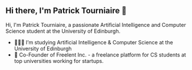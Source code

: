 ## Hi there, I'm Patrick Tourniaire 👋

Hi, I'm Patrick Tourniaire, a passionate Artificial Intelligence and Computer Science student at the University of Edinburgh.

- 👨🏻‍🎓 I’m studying Artificial Intelligence & Computer Science at the University of Edinburgh
- 🚀 Co-Founder of Freelent Inc. - a freelance platform for CS students at top universities working for startups. 

